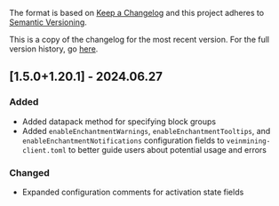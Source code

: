 The format is based on [Keep a Changelog](http://keepachangelog.com/en/1.0.0/) and this project adheres to [Semantic Versioning](http://semver.org/spec/v2.0.0.html).

This is a copy of the changelog for the most recent version. For the full version history, go [here](https://github.com/illusivesoulworks/veinmining/blob/1.20.x/CHANGELOG.md).

## [1.5.0+1.20.1] - 2024.06.27
### Added
- Added datapack method for specifying block groups
- Added `enableEnchantmentWarnings`, `enableEnchantmentTooltips`, and `enableEnchantmentNotifications` configuration
  fields to `veinmining-client.toml` to better guide users about potential usage and errors
### Changed
- Expanded configuration comments for activation state fields
